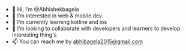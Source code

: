 - 👋 Hi, I’m @Abhishekbagela
- 👀 I’m interested in web & mobile dev.
- 🌱 I’m currently learning kotline and ios
- 💞️ I’m looking to collaborate with developers and learners to develop interesting thing's
- 📫 You can reach me by abhibagela2015@gmail.com

<!---
Abhishekbagela/Abhishekbagela is a ✨ special ✨ repository because its `README.md` (this file) appears on your GitHub profile.
You can click the Preview link to take a look at your changes.
--->

